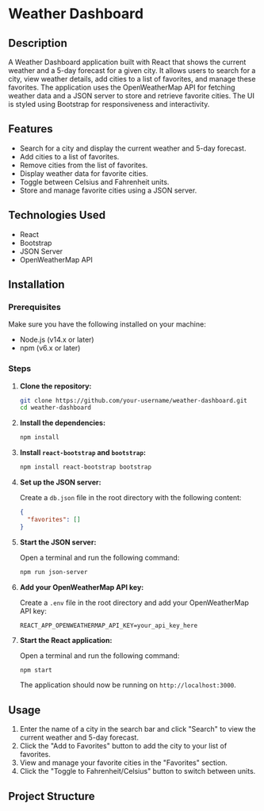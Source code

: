 # Weather Dashboard

## Description

A Weather Dashboard application built with React that shows the current weather and a 5-day forecast for a given city. It allows users to search for a city, view weather details, add cities to a list of favorites, and manage these favorites. The application uses the OpenWeatherMap API for fetching weather data and a JSON server to store and retrieve favorite cities. The UI is styled using Bootstrap for responsiveness and interactivity.

## Features

- Search for a city and display the current weather and 5-day forecast.
- Add cities to a list of favorites.
- Remove cities from the list of favorites.
- Display weather data for favorite cities.
- Toggle between Celsius and Fahrenheit units.
- Store and manage favorite cities using a JSON server.

## Technologies Used

- React
- Bootstrap
- JSON Server
- OpenWeatherMap API

## Installation

### Prerequisites

Make sure you have the following installed on your machine:

- Node.js (v14.x or later)
- npm (v6.x or later)

### Steps

1. **Clone the repository:**

    ```bash
    git clone https://github.com/your-username/weather-dashboard.git
    cd weather-dashboard
    ```

2. **Install the dependencies:**

    ```bash
    npm install
    ```

3. **Install `react-bootstrap` and `bootstrap`:**

    ```bash
    npm install react-bootstrap bootstrap
    ```

4. **Set up the JSON server:**

    Create a `db.json` file in the root directory with the following content:

    ```json
    {
      "favorites": []
    }
    ```

5. **Start the JSON server:**

    Open a terminal and run the following command:

    ```bash
    npm run json-server
    ```

6. **Add your OpenWeatherMap API key:**

    Create a `.env` file in the root directory and add your OpenWeatherMap API key:

    ```env
    REACT_APP_OPENWEATHERMAP_API_KEY=your_api_key_here
    ```

7. **Start the React application:**

    Open a terminal and run the following command:

    ```bash
    npm start
    ```

    The application should now be running on `http://localhost:3000`.

## Usage

1. Enter the name of a city in the search bar and click "Search" to view the current weather and 5-day forecast.
2. Click the "Add to Favorites" button to add the city to your list of favorites.
3. View and manage your favorite cities in the "Favorites" section.
4. Click the "Toggle to Fahrenheit/Celsius" button to switch between units.

## Project Structure
 